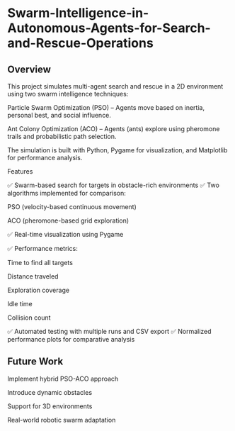 # Swarm-Intelligence-in-Autonomous-Agents-for-Search-and-Rescue-Operations
## Overview

This project simulates multi-agent search and rescue in a 2D environment using two swarm intelligence techniques:

Particle Swarm Optimization (PSO) – Agents move based on inertia, personal best, and social influence.

Ant Colony Optimization (ACO) – Agents (ants) explore using pheromone trails and probabilistic path selection.

The simulation is built with Python, Pygame for visualization, and Matplotlib for performance analysis.

Features

✅ Swarm-based search for targets in obstacle-rich environments
✅ Two algorithms implemented for comparison:

PSO (velocity-based continuous movement)

ACO (pheromone-based grid exploration)

✅ Real-time visualization using Pygame

✅ Performance metrics:

Time to find all targets

Distance traveled

Exploration coverage

Idle time

Collision count

✅ Automated testing with multiple runs and CSV export
✅ Normalized performance plots for comparative analysis


## Future Work

Implement hybrid PSO-ACO approach

Introduce dynamic obstacles

Support for 3D environments

Real-world robotic swarm adaptation
